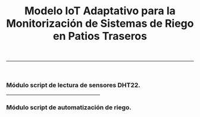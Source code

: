 <h1 align="center">Modelo IoT Adaptativo para la Monitorización de Sistemas de Riego en Patios Traseros</h1>
<br/>
<hr>
<br/>

<h3>Módulo script de lectura de sensores DHT22.</h3>
<hr width=50% />
<h3>Módulo script de automatización de riego.</h3>
